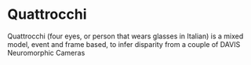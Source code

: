 # Quattrocchi
Quattrocchi (four eyes, or person that wears glasses in Italian) is a mixed model, event and frame based, to infer disparity from a couple of DAVIS Neuromorphic Cameras
